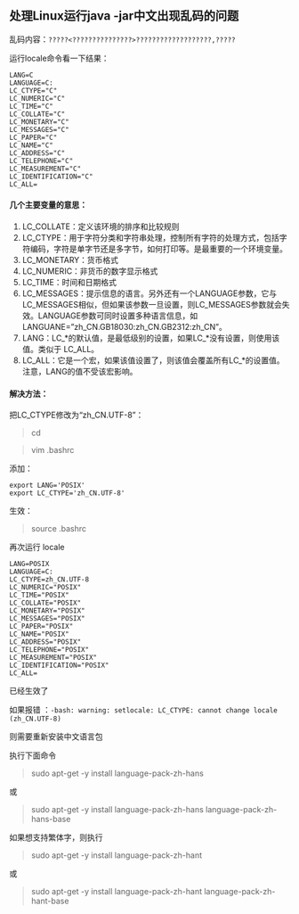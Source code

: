 ## 处理Linux运行java -jar中文出现乱码的问题
乱码内容：`?????<???????????????>???????????????????,?????`

运行locale命令看一下结果：
```$xslt
LANG=C
LANGUAGE=C:
LC_CTYPE="C"
LC_NUMERIC="C"
LC_TIME="C"
LC_COLLATE="C"
LC_MONETARY="C"
LC_MESSAGES="C"
LC_PAPER="C"
LC_NAME="C"
LC_ADDRESS="C"
LC_TELEPHONE="C"
LC_MEASUREMENT="C"
LC_IDENTIFICATION="C"
LC_ALL=
```
#### 几个主要变量的意思：
1. LC_COLLATE：定义该环境的排序和比较规则
2. LC_CTYPE：用于字符分类和字符串处理，控制所有字符的处理方式，包括字符编码，字符是单字节还是多字节，如何打印等。是最重要的一个环境变量。
3. LC_MONETARY：货币格式
4. LC_NUMERIC：非货币的数字显示格式
5. LC_TIME：时间和日期格式
6. LC_MESSAGES：提示信息的语言。另外还有一个LANGUAGE参数，它与LC_MESSAGES相似，但如果该参数一旦设置，则LC_MESSAGES参数就会失效。LANGUAGE参数可同时设置多种语言信息，如
LANGUANE=”zh_CN.GB18030:zh_CN.GB2312:zh_CN”。
7. LANG：LC_*的默认值，是最低级别的设置，如果LC_*没有设置，则使用该值。类似于 LC_ALL。
8. LC_ALL：它是一个宏，如果该值设置了，则该值会覆盖所有LC_*的设置值。注意，LANG的值不受该宏影响。

#### 解决方法：

把LC_CTYPE修改为“zh_CN.UTF-8”：
> cd

> vim .bashrc

添加：
```$xslt
export LANG='POSIX'
export LC_CTYPE='zh_CN.UTF-8'
```
生效：
> source .bashrc

再次运行 locale

```$xslt
LANG=POSIX
LANGUAGE=C:
LC_CTYPE=zh_CN.UTF-8
LC_NUMERIC="POSIX"
LC_TIME="POSIX"
LC_COLLATE="POSIX"
LC_MONETARY="POSIX"
LC_MESSAGES="POSIX"
LC_PAPER="POSIX"
LC_NAME="POSIX"
LC_ADDRESS="POSIX"
LC_TELEPHONE="POSIX"
LC_MEASUREMENT="POSIX"
LC_IDENTIFICATION="POSIX"
LC_ALL=
```
已经生效了

如果报错 ：`-bash: warning: setlocale: LC_CTYPE: cannot change locale (zh_CN.UTF-8)`

则需要重新安装中文语言包 

执行下面命令
> sudo apt-get -y install language-pack-zh-hans

或
> sudo apt-get -y install language-pack-zh-hans language-pack-zh-hans-base

如果想支持繁体字，则执行
> sudo apt-get -y install language-pack-zh-hant

或
> sudo apt-get -y install language-pack-zh-hant language-pack-zh-hant-base
